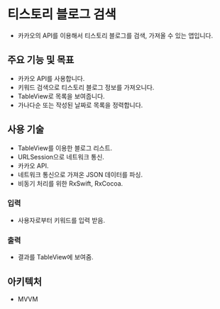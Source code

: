 # 티스토리 블로그 검색
- 카카오의 API를 이용해서 티스토리 블로그를 검색, 가져올 수 있는 앱입니다.

## 주요 기능 및 목표
- 카카오 API를 사용합니다.
- 키워드 검색으로 티스토리 블로그 정보를 가져오니다.
- TableView로 목록을 보여줍니다.
- 가나다순 또는 작성된 날짜로 목록을 정력합니다.

## 사용 기술
- TableView를 이용한 블로그 리스트.
- URLSession으로 네트워크 통신.
- 카카오 API.
- 네트워크 통신으로 가져온 JSON 데이터를 파싱.
- 비동기 처리를 위한 RxSwift, RxCocoa.

### 입력
- 사용자로부터 키워드를 입력 받음.

### 출력
- 결과를 TableView에 보여줌.

## 아키텍처
- MVVM
